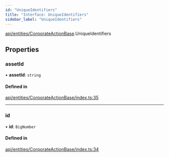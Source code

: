 ```yaml
---
id: "UniqueIdentifiers"
title: "Interface: UniqueIdentifiers"
sidebar_label: "UniqueIdentifiers"
---
```


[api/entities/CorporateActionBase](../../../../../modules/API/Entities/CorporateActionBase/CorporateActionBase.md).UniqueIdentifiers

## Properties

### assetId

• **assetId**: `string`

#### Defined in

[api/entities/CorporateActionBase/index.ts:35](https://github.com/PolymeshAssociation/polymesh-sdk/blob/f8a937f04/src/api/entities/CorporateActionBase/index.ts#L35)

___

### id

• **id**: `BigNumber`

#### Defined in

[api/entities/CorporateActionBase/index.ts:34](https://github.com/PolymeshAssociation/polymesh-sdk/blob/f8a937f04/src/api/entities/CorporateActionBase/index.ts#L34)
